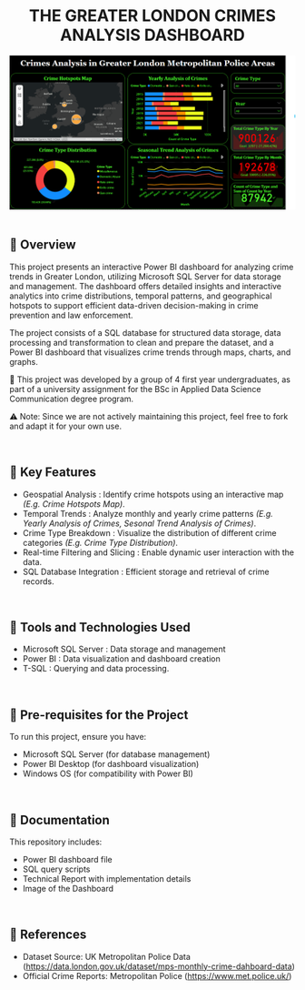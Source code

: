 <h1 align = "center"> <b> THE GREATER LONDON CRIMES ANALYSIS DASHBOARD </b> </h1>

<div align="center">
  <img src = Dashboard.png />
</div>
<br>

## 📌 Overview
<p> This project presents an interactive Power BI dashboard for analyzing crime trends in Greater London, utilizing Microsoft SQL Server for data storage and management. The dashboard offers detailed insights and interactive analytics into crime distributions, temporal patterns, and geographical hotspots to support efficient data-driven decision-making in crime prevention and law enforcement. </p>

<p> The project consists of a SQL database for structured data storage, data processing and transformation to clean and prepare the dataset, and a Power BI dashboard that visualizes crime trends through maps, charts, and graphs. </p>

<p>🤝 This project was developed by a group of 4 first year undergraduates, as part of a university assignment for the BSc in Applied Data Science Communication degree program.</p>
<p>⚠️ Note: Since we are not actively maintaining this project, feel free to fork and adapt it for your own use. </p>
<br>

## 📌 Key Features
* Geospatial Analysis : Identify crime hotspots using an interactive map <i>(E.g. Crime Hotspots Map)</i>.
* Temporal Trends : Analyze monthly and yearly crime patterns <i>(E.g. Yearly Analysis of Crimes, Sesonal Trend Analysis of Crimes)</i>. 
* Crime Type Breakdown : Visualize the distribution of different crime categories <i>(E.g. Crime Type Distribution)</i>.
* Real-time Filtering and Slicing : Enable dynamic user interaction with the data.
* SQL Database Integration : Efficient storage and retrieval of crime records.
<br>

## 📌 Tools and Technologies Used
* Microsoft SQL Server : Data storage and management
* Power BI : Data visualization and dashboard creation
* T-SQL : Querying and data processing.
<br>

## 📌 Pre-requisites for the Project
To run this project, ensure you have:
* Microsoft SQL Server (for database management)
* Power BI Desktop (for dashboard visualization)
* Windows OS (for compatibility with Power BI)
<br>

## 📌 Documentation
This repository includes:
* Power BI dashboard file
* SQL query scripts
* Technical Report with implementation details
* Image of the Dashboard
<br>

## 📝 References
* Dataset Source: UK Metropolitan Police Data (https://data.london.gov.uk/dataset/mps-monthly-crime-dahboard-data)
* Official Crime Reports: Metropolitan Police (https://www.met.police.uk/)
<br>


